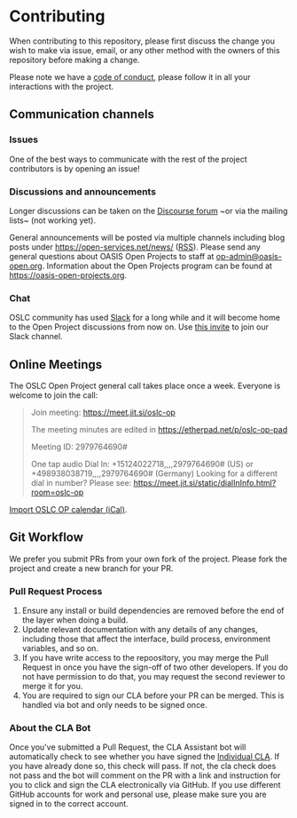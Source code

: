 # Contributing

When contributing to this repository, please first discuss the change you wish to make via issue, email, or any other method with the owners of this repository before making a change.

Please note we have a [code of conduct](/CODE_OF_CONDUCT.md), please follow it in all your interactions with the project.

## Communication channels

### Issues

One of the best ways to communicate with the rest of the project contributors is by opening an issue!

### Discussions and announcements

Longer discussions can be taken on the [Discourse forum](https://forum.open-services.net/c/oslc-op) ~or via the mailing lists~ (not working yet).

General announcements will be posted via multiple channels including blog posts under https://open-services.net/news/ ([RSS](https://open-services.net/index.xml)). Please send any general questions about OASIS Open Projects to staff at op-admin@oasis-open.org. Information about the Open Projects program can be found at https://oasis-open-projects.org.

### Chat

OSLC community has used [Slack](https://oslc-op.slack.com) for a long while and it will become home to the Open Project discussions from now on. Use [this invite](https://join.slack.com/t/oslc-op/shared_invite/enQtNjY2MjI4ODMzNDkzLWE2ODdhZjU4Y2I1NjJkMTlmYTU3NzJiM2QyNmE4MjEyNWI0NmE3MTM1N2E4ZjcwYmVkNDA2N2M3ZjU1YzI2OTE) to join our Slack channel.

## Online Meetings

The OSLC Open Project general call takes place once a week. Everyone is welcome to join the call:

> Join meeting: https://meet.jit.si/oslc-op
>
> The meeting minutes are edited in https://etherpad.net/p/oslc-op-pad
>
> Meeting ID: 2979764690#
>
> One tap audio Dial In: +15124022718,,,,2979764690# (US) or +498938038719,,,,2979764690# (Germany)
> Looking for a different dial in number? Please see: https://meet.jit.si/static/dialInInfo.html?room=oslc-op

[Import OSLC OP calendar (iCal)](https://calendar.google.com/calendar/ical/402ele94dt2vc494bg9a5a422s%40group.calendar.google.com/public/basic.ics).

## Git Workflow

We prefer you submit PRs from your own fork of the project. Please fork the project and create a new branch for your PR.

### Pull Request Process

1. Ensure any install or build dependencies are removed before the end of the layer when doing a
   build.
2. Update relevant documentation with any details of any changes, including those that affect the interface, build process, environment variables, and so on.
3. If you have write access to the repoository, you may merge the Pull Request in once you have the sign-off of two other developers. If you do not have permission to do that, you may request the second reviewer to merge it for you.
4. You are required to sign our CLA before your PR can be merged. This is handled via bot and only needs to be signed once.

### About the CLA Bot
Once you've submitted a Pull Request, the CLA Assistant bot will automatically check to see whether you have signed the [Individual CLA](https://github.com/oasis-open-projects/documentation/blob/master/policy/clas-and-special-covenant.md). If you have already done so, this check will pass. If not, the cla check does not pass and the bot will comment on the PR with a link and instruction for you to click and sign the CLA electronically via GitHub. If you use different GitHub accounts for work and personal use, please make sure you are signed in to the correct account.

